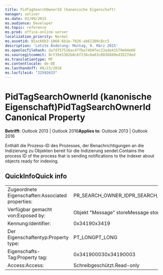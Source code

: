 ```yaml
---
title: PidTagSearchOwnerId (kanonische Eigenschaft)
manager: soliver
ms.date: 03/09/2015
ms.audience: Developer
ms.topic: reference
ms.prod: office-online-server
localization_priority: Normal
ms.assetid: 01ac66b3-1868-6b1e-7026-ab61380c8cc5
description: 'Letzte Änderung: Montag, 9. März 2015'
ms.openlocfilehash: da7d757516ac47fbe74b9fec23ade41579e04e60
ms.sourcegitcommit: 0cf39e5382b8c6f236c8a63c6036849ed3527ded
ms.translationtype: MT
ms.contentlocale: de-DE
ms.lasthandoff: 08/23/2018
ms.locfileid: "22592633"
---
```

# <a name="pidtagsearchownerid-canonical-property"></a><span data-ttu-id="f0300-103">PidTagSearchOwnerId (kanonische Eigenschaft)</span><span class="sxs-lookup"><span data-stu-id="f0300-103">PidTagSearchOwnerId Canonical Property</span></span>

  
  
<span data-ttu-id="f0300-104">**Betrifft**: Outlook 2013 | Outlook 2016</span><span class="sxs-lookup"><span data-stu-id="f0300-104">**Applies to**: Outlook 2013 | Outlook 2016</span></span> 
  
<span data-ttu-id="f0300-105">Enthält die Prozess-ID des Prozesses, der Benachrichtigungen an die Indizierung zu Objekten bereit für die Indizierung sendet.</span><span class="sxs-lookup"><span data-stu-id="f0300-105">Contains the process ID of the process that is sending notifications to the indexer about objects ready for indexing.</span></span>
  
## <a name="quick-info"></a><span data-ttu-id="f0300-106">QuickInfo</span><span class="sxs-lookup"><span data-stu-id="f0300-106">Quick info</span></span>

|||
|:-----|:-----|
|<span data-ttu-id="f0300-107">Zugeordnete Eigenschaften:</span><span class="sxs-lookup"><span data-stu-id="f0300-107">Associated properties:</span></span>  <br/> |<span data-ttu-id="f0300-108">PR_SEARCH_OWNER_ID</span><span class="sxs-lookup"><span data-stu-id="f0300-108">PR_SEARCH_OWNER_ID</span></span>  <br/> |
|<span data-ttu-id="f0300-109">Verfügbar gemacht von:</span><span class="sxs-lookup"><span data-stu-id="f0300-109">Exposed by:</span></span>  <br/> |<span data-ttu-id="f0300-110">Objekt "Message" store</span><span class="sxs-lookup"><span data-stu-id="f0300-110">Message store object</span></span>  <br/> |
|<span data-ttu-id="f0300-111">Kennung:</span><span class="sxs-lookup"><span data-stu-id="f0300-111">Identifier:</span></span>  <br/> |<span data-ttu-id="f0300-112">0x3419</span><span class="sxs-lookup"><span data-stu-id="f0300-112">0x3419</span></span>  <br/> |
|<span data-ttu-id="f0300-113">Der Eigenschaftentyp:</span><span class="sxs-lookup"><span data-stu-id="f0300-113">Property type:</span></span>  <br/> |<span data-ttu-id="f0300-114">PT_LONG</span><span class="sxs-lookup"><span data-stu-id="f0300-114">PT_LONG</span></span>  <br/> |
|<span data-ttu-id="f0300-115">Eigenschafts-Tag:</span><span class="sxs-lookup"><span data-stu-id="f0300-115">Property tag:</span></span>  <br/> |<span data-ttu-id="f0300-116">0x34190003</span><span class="sxs-lookup"><span data-stu-id="f0300-116">0x34190003</span></span>  <br/> |
|<span data-ttu-id="f0300-117">Access:</span><span class="sxs-lookup"><span data-stu-id="f0300-117">Access:</span></span>  <br/> |<span data-ttu-id="f0300-118">Schreibgeschützt.</span><span class="sxs-lookup"><span data-stu-id="f0300-118">Read-only</span></span>  <br/> |
   

